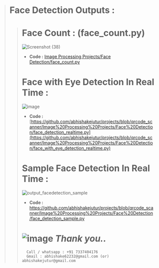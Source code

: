 > # **Face Detection Outputs :**
> > # **Face Count :** (face_count.py)
> > ![Screenshot (38)](https://github.com/abhishakejutur/projects/assets/91953148/a29b352f-1b31-4a70-8b27-fa055e00193c)
> > - **Code :**
> >  [Image Processing Projects/Face Detection/face_count.py](https://github.com/abhishakejutur/projects/blob/qrcode_scanner/Image%20Processing%20Projects/Face%20Detection/face_count.py)
> >  # **Face with Eye Detection In Real Time :**
> >  ![image](https://github.com/abhishakejutur/projects/assets/91953148/17a9151b-ceb5-45f6-919e-7fff8a8bcf58)
> >  - **Code :**
> >  [https://github.com/abhishakejutur/projects/blob/qrcode_scanner/Image%20Processing%20Projects/Face%20Detection/face_detection_realtime.py](https://github.com/abhishakejutur/projects/blob/qrcode_scanner/Image%20Processing%20Projects/Face%20Detection/face_with_eye_detection_realtime.py)
> >  # **Sample Face Detection In Real Time :**
> >  ![output_facedetection_sample](https://github.com/abhishakejutur/projects/assets/91953148/44806413-b9bc-4678-bc5d-9fa73064b622)
> >  - **Code :**
> >  https://github.com/abhishakejutur/projects/blob/qrcode_scanner/Image%20Processing%20Projects/Face%20Detection/face_detection_sample.py
> >  
> >  #
> >  # ![image](https://github.com/abhishakejutur/projects/assets/91953148/a1bc0dbe-baf3-46d9-b307-d88f1cf3903e) _**Thank you..**_ 
> >       Call / whatsapp : +91 7337404176
> >       Gmail : abhishake62232@gmail.com (or) abhishakejutur@gmail.com
